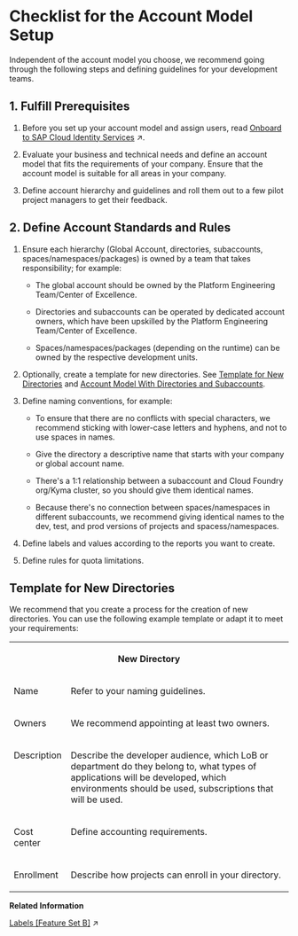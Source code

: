 <!-- loio7f1c318292934e088e5cd119271f0b1e -->

# Checklist for the Account Model Setup

Independent of the account model you choose, we recommend going through the following steps and defining guidelines for your development teams.



<a name="loio7f1c318292934e088e5cd119271f0b1e__section_mzm_ctn_fyb"/>

## 1. Fulfill Prerequisites

1.  Before you set up your account model and assign users, read [Onboard to SAP Cloud Identity Services](https://help.sap.com/viewer/df50977d8bfa4c9a8a063ddb37113c43/Cloud/en-US/9c897ee8df014b3b8d7c67bab16f385c.html "When setting up accounts, you need to assign users. While we provide you with your first users to get you started, your organization has identity providers that you want to integrate.") :arrow_upper_right:.

2.  Evaluate your business and technical needs and define an account model that fits the requirements of your company. Ensure that the account model is suitable for all areas in your company.

3.  Define account hierarchy and guidelines and roll them out to a few pilot project managers to get their feedback.




## 2. Define Account Standards and Rules

1.  Ensure each hierarchy \(Global Account, directories, subaccounts, spaces/namespaces/packages\) is owned by a team that takes responsibility; for example:

    -   The global account should be owned by the Platform Engineering Team/Center of Excellence.

    -   Directories and subaccounts can be operated by dedicated account owners, which have been upskilled by the Platform Engineering Team/Center of Excellence.

    -   Spaces/namespaces/packages \(depending on the runtime\) can be owned by the respective development units.


2.  Optionally, create a template for new directories. See [Template for New Directories](checklist-for-the-account-model-setup-7f1c318.md#loio7f1c318292934e088e5cd119271f0b1e__section_template_for_directories) and [Account Model With Directories and Subaccounts](account-model-with-directories-and-subaccounts-b5a6b58.md#loiob5a6b58694784d0c9f4ff85f9b7336dd).

3.  Define naming conventions, for example:

    -   To ensure that there are no conflicts with special characters, we recommend sticking with lower-case letters and hyphens, and not to use spaces in names.

    -   Give the directory a descriptive name that starts with your company or global account name.

    -   There's a 1:1 relationship between a subaccount and Cloud Foundry org/Kyma cluster, so you should give them identical names.

    -   Because there's no connection between spaces/namespaces in different subaccounts, we recommend giving identical names to the dev, test, and prod versions of projects and spacess/namespaces.


4.  Define labels and values according to the reports you want to create.

5.  Define rules for quota limitations.




<a name="loio7f1c318292934e088e5cd119271f0b1e__section_template_for_directories"/>

## Template for New Directories

We recommend that you create a process for the creation of new directories. You can use the following example template or adapt it to meet your requirements:


<table>
<tr>
<th valign="top" colspan="2">

New Directory

</th>
</tr>
<tr>
<td valign="top">

Name

</td>
<td valign="top">

Refer to your naming guidelines.

</td>
</tr>
<tr>
<td valign="top">

Owners

</td>
<td valign="top">

We recommend appointing at least two owners.

</td>
</tr>
<tr>
<td valign="top">

Description

</td>
<td valign="top">

Describe the developer audience, which LoB or department do they belong to, what types of applications will be developed, which environments should be used, subscriptions that will be used.

</td>
</tr>
<tr>
<td valign="top">

Cost center

</td>
<td valign="top">

Define accounting requirements.

</td>
</tr>
<tr>
<td valign="top">

Enrollment

</td>
<td valign="top">

Describe how projects can enroll in your directory.

</td>
</tr>
</table>

**Related Information**  


[Labels \[Feature Set B\]](https://help.sap.com/viewer/65de2977205c403bbc107264b8eccf4b/Cloud/en-US/8ed4a705efa0431b910056c0acdbf377.html#loioe8663c08ead648faa673b0d63c5b478e "Labels are user-defined words or phrases that you can assign to various entities in SAP BTP to categorize them in your global account, to identify them more easily.") :arrow_upper_right:

